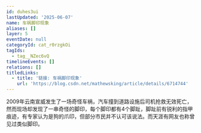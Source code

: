 ```yaml
---
id: duhes3ui
lastUpdated: '2025-06-07'
name: 车祸脚印现象
aliases: []
layer: 5
eventDate: null
categoryId: cat_r0rzgkOi
tagIds:
  - tag__NZec6vQ
timelineEvents: []
relations: []
titledLinks:
  - title: '链接: 车祸脚印现象'
    url: 'https://blog.csdn.net/mathewsking/article/details/6714744'
---
```

2009年云南宣威发生了一场奇怪车祸，汽车撞到道路设施后司机抢救无效死亡，然而现场却发现了一串奇怪的脚印，每个脚印都有4个脚趾，脚趾前有锐利的指甲痕迹，有专家认为是狗的爪印，但部分市民并不认可该说法。而天涯有网友也称曾见过类似脚印。
